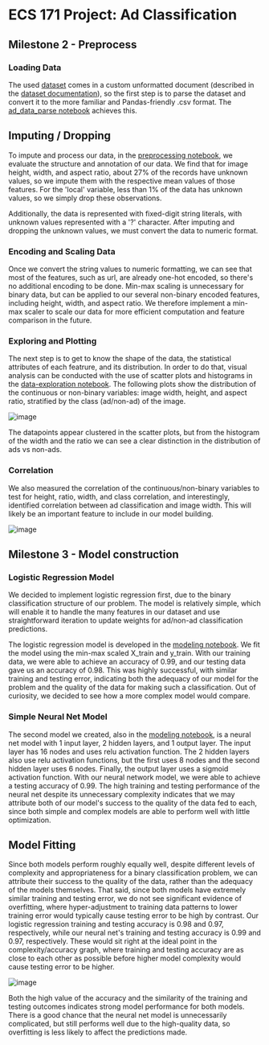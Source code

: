 # ECS 171 Project: Ad Classification

## Milestone 2 - Preprocess

### Loading Data

The used [dataset](https://archive.ics.uci.edu/ml/datasets/internet+advertisements) comes in a custom unformatted document (described in the [dataset documentation](./ad.DOCUMENTATION)), so the first step is to parse the dataset and convert it to the more familiar and Pandas-friendly .csv format. The [ad_data_parse notebook](./1_ad_data_parse.ipynb) achieves this.

## Imputing / Dropping

To impute and process our data, in the [preprocessing notebook](./3_preprocess_logreg_neuralnet.ipynb), we evaluate the structure and annotation of our data.  We find that for image height, width, and aspect ratio, about 27% of the records have unknown values, so we impute them with the respective mean values of those features.  For the 'local' variable, less than 1% of the data has unknown values, so we simply drop these observations.

Additionally, the data is represented with fixed-digit string literals, with unknown values represented with a '?' character.  After imputing and dropping the unknown values, we must convert the data to numeric format.

### Encoding and Scaling Data

Once we convert the string values to numeric formatting, we can see that most of the features, such as url, are already one-hot encoded, so there's no additional encoding to be done.  Min-max scaling is unnecessary for binary data, but can be applied to our several non-binary encoded features, including height, width, and aspect ratio.  We therefore implement a min-max scaler to scale our data for more efficient computation and feature comparison in the future.

### Exploring and Plotting

The next step is to get to know the shape of the data, the statistical attributes of each featrure, and its distribution. In order to do that, visual analysis can be conducted with the use of scatter plots and histograms in the [data-exploration notebook](./2_data_exploration.ipynb). The following plots show the distribution of the continuous or non-binary variables: image width, height, and aspect ratio, stratified by the class (ad/non-ad) of the image.

![image](https://user-images.githubusercontent.com/37519138/202835315-090892b8-6d0a-45a2-ac63-aa27daae4087.png)

The datapoints appear clustered in the scatter plots, but from the histogram of the width and the ratio we can see a clear distinction in the distribution of ads vs non-ads.

### Correlation

We also measured the correlation of the continuous/non-binary variables to test for height, ratio, width, and class correlation, and interestingly, identified correlation between ad classification and image width.  This will likely be an important feature to include in our model building.

![image](https://user-images.githubusercontent.com/37519138/204183883-2f1ec76b-3907-4616-9d80-2567d45840af.png)

## Milestone 3 - Model construction

### Logistic Regression Model

We decided to implement logistic regression first, due to the binary classification structure of our problem. The model is relatively simple, which will enable it to handle the many features in our dataset and use straightforward iteration to update weights for ad/non-ad classification predictions.

The logistic regression model is developed in the [modeling notebook](./3_preprocess_logreg_neuralnet.ipynb). We fit the model using the min-max scaled X_train and y_train. With our training data, we were able to achieve an accuracy of 0.99, and our testing data gave us an accuracy of 0.98. This was highly successful, with similar training and testing error, indicating both the adequacy of our model for the problem and the quality of the data for making such a classification.  Out of curiosity, we decided to see how a more complex model would compare.

### Simple Neural Net Model

The second model we created, also in the [modeling notebook](./3_preprocess_logreg_neuralnet.ipynb), is a neural net model with 1 input layer, 2 hidden layers, and 1 output layer. The input layer has 16 nodes and uses relu activation function. The 2 hidden layers also use relu activation functions, but the first uses 8 nodes and the second hidden layer uses 6 nodes. Finally, the output layer uses a sigmoid activation function. With our neural network model, we were able to achieve a testing accuracy of 0.99.  The high training and testing performance of the neural net despite its unnecessary complexity indicates that we may attribute both of our model's success to the quality of the data fed to each, since both simple and complex models are able to perform well with little optimization.

## Model Fitting

Since both models perform roughly equally well, despite different levels of complexity and appropriateness for a binary classification problem, we can attribute their success to the quality of the data, rather than the adequacy of the models themselves.  That said, since both models have extremely similar training and testing error, we do not see significant evidence of overfitting, where hyper-adjustment to training data patterns to lower training error would typically cause testing error to be high by contrast.  Our logistic regression training and testing accuracy is 0.98 and 0.97, respectively, while our neural net's training and testing accuracy is 0.99 and 0.97, respectively.  These would sit right at the ideal point in the complexity/accuracy graph, where training and testing accuracy are as close to each other as possible before higher model complexity would cause testing error to be higher.

![image](https://user-images.githubusercontent.com/79494397/204465136-c770a20d-ed2d-4f9f-a3bd-ac7893394f66.png)

Both the high value of the accuracy and the similarity of the training and testing outcomes indicates strong model performance for both models.  There is a good chance that the neural net model is unnecessarily complicated, but still performs well due to the high-quality data, so overfitting is less likely to affect the predictions made.
